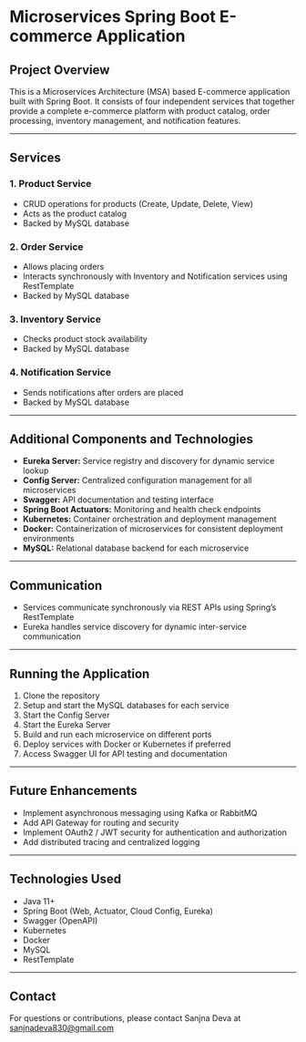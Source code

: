 # Microservices Spring Boot E-commerce Application

## Project Overview

This is a Microservices Architecture (MSA) based E-commerce application built with Spring Boot. It consists of four independent services that together provide a complete e-commerce platform with product catalog, order processing, inventory management, and notification features.

---

## Services

### 1. Product Service
- CRUD operations for products (Create, Update, Delete, View)
- Acts as the product catalog
- Backed by MySQL database

### 2. Order Service
- Allows placing orders
- Interacts synchronously with Inventory and Notification services using RestTemplate
- Backed by MySQL database

### 3. Inventory Service
- Checks product stock availability
- Backed by MySQL database

### 4. Notification Service
- Sends notifications after orders are placed
- Backed by MySQL database

---

## Additional Components and Technologies

- **Eureka Server:** Service registry and discovery for dynamic service lookup  
- **Config Server:** Centralized configuration management for all microservices  
- **Swagger:** API documentation and testing interface  
- **Spring Boot Actuators:** Monitoring and health check endpoints  
- **Kubernetes:** Container orchestration and deployment management  
- **Docker:** Containerization of microservices for consistent deployment environments  
- **MySQL:** Relational database backend for each microservice

---

## Communication

- Services communicate synchronously via REST APIs using Spring’s RestTemplate  
- Eureka handles service discovery for dynamic inter-service communication

---

## Running the Application

1. Clone the repository  
2. Setup and start the MySQL databases for each service  
3. Start the Config Server  
4. Start the Eureka Server  
5. Build and run each microservice on different ports  
6. Deploy services with Docker or Kubernetes if preferred  
7. Access Swagger UI for API testing and documentation

---

## Future Enhancements

- Implement asynchronous messaging using Kafka or RabbitMQ  
- Add API Gateway for routing and security  
- Implement OAuth2 / JWT security for authentication and authorization  
- Add distributed tracing and centralized logging

---

## Technologies Used

- Java 11+  
- Spring Boot (Web, Actuator, Cloud Config, Eureka)  
- Swagger (OpenAPI)  
- Kubernetes  
- Docker  
- MySQL  
- RestTemplate

---

## Contact

For questions or contributions, please contact Sanjna Deva at sanjnadeva830@gmail.com

